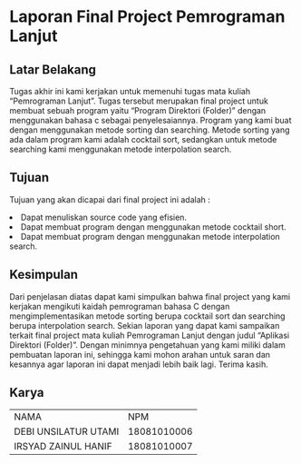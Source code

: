 <h1>Laporan Final Project Pemrograman Lanjut</h1>

<h2>Latar Belakang</h2>
<p>
	Tugas akhir ini kami kerjakan untuk memenuhi tugas mata kuliah “Pemrograman Lanjut”. Tugas tersebut merupakan final project untuk membuat sebuah program yaitu “Program Direktori (Folder)” dengan menggunakan bahasa c sebagai penyelesaiannya. Program yang kami buat dengan menggunakan metode sorting dan searching. Metode sorting yang ada dalam program kami adalah cocktail sort, sedangkan untuk metode searching kami menggunakan metode interpolation search.
</p>

<h2>Tujuan</h2>
<p>Tujuan yang akan dicapai dari final project ini adalah :	</p>
	<li>Dapat menuliskan source code yang efisien.</li>
	<li>Dapat membuat program dengan menggunakan metode cocktail short.</li>
	<li>Dapat membuat program dengan menggunakan metode interpolation search.</li>

<h2>Kesimpulan</h2>
<p>
	Dari penjelasan diatas dapat kami simpulkan bahwa final project yang kami kerjakan mengikuti kaidah pemrograman bahasa C dengan mengimplementasikan metode sorting berupa cocktail sort dan searching berupa interpolation search. Sekian laporan yang dapat kami sampaikan terkait final project mata kuliah Pemrograman Lanjut dengan judul “Aplikasi Direktori (Folder)”. Dengan minimnya pengetahuan yang kami miliki dalam pembuatan laporan ini, sehingga kami mohon arahan untuk saran dan kesannya agar laporan ini dapat menjadi lebih baik lagi. Terima kasih.
</p>

<h2>Karya</h2>
  <table boder="1">
        <tr>
		<td>NAMA</td>
		<td>NPM</td>	
        </tr>
        <tr>
		<td>DEBI UNSILATUR UTAMI</td>
		<td>18081010006</td>
	</tr>
	<tr>
		<td>IRSYAD ZAINUL HANIF</td>
		<td>18081010007</td>
        </tr>
    </table>
